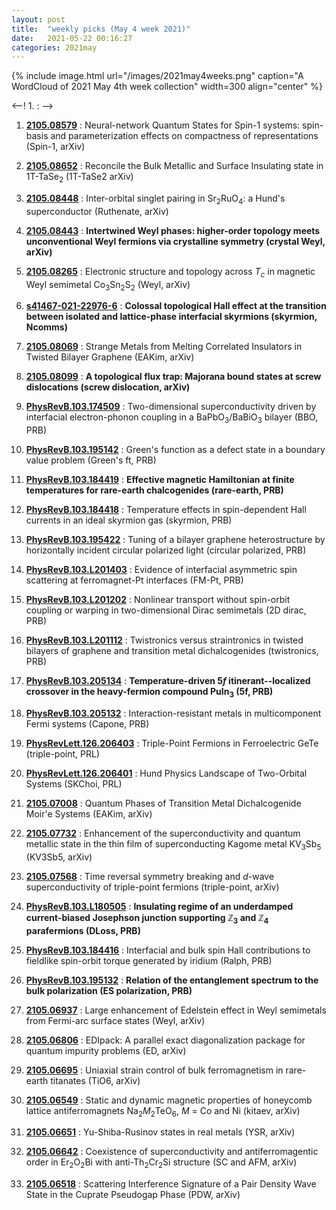 ```yaml
---
layout: post
title:  "weekly picks (May 4 week 2021)"
date:   2021-05-22 00:16:27
categories: 2021may
---
```


{% include image.html url="/images/2021may4weeks.png" caption="A WordCloud of 2021 May 4th week collection" width=300 align="center" %}


<--! 1. **[]()** : -->


1. **[2105.08579](http://arxiv.org/abs/2105.08579)** : Neural-network Quantum States for Spin-1 systems: spin-basis and parameterization effects on compactness of representations (Spin-1, arXiv)

1. **[2105.08652](http://arxiv.org/abs/2105.08652)** : Reconcile the Bulk Metallic and Surface Insulating state in 1T-TaSe$_2$ (1T-TaSe2 arXiv)


1. **[2105.08448](http://arxiv.org/abs/2105.08448)** : Inter-orbital singlet pairing in Sr$_2$RuO$_4$: a Hund's superconductor (Ruthenate, arXiv)

1. **[2105.08443](http://arxiv.org/abs/2105.08443)** : **Intertwined Weyl phases: higher-order topology meets unconventional Weyl fermions via crystalline symmetry (crystal Weyl, arXiv)**

1. **[2105.08265](http://arxiv.org/abs/2105.08265)** : Electronic structure and topology across $T_c$ in magnetic Weyl semimetal Co$_3$Sn$_2$S$_2$ (Weyl, arXiv)

1. **[s41467-021-22976-6](https://www.nature.com/articles/s41467-021-22976-6)** : **Colossal topological Hall effect at the transition between isolated and lattice-phase interfacial skyrmions (skyrmion, Ncomms)**

1. **[2105.08069](http://arxiv.org/abs/2105.08069)** : Strange Metals from Melting Correlated Insulators in Twisted Bilayer Graphene (EAKim, arXiv)

1. **[2105.08099](http://arxiv.org/abs/2105.08099)** : **A topological flux trap: Majorana bound states at screw dislocations (screw dislocation, arXiv)**

1. **[PhysRevB.103.174509](https://link.aps.org/doi/10.1103/PhysRevB.103.174509)** : Two-dimensional superconductivity driven by interfacial electron-phonon coupling in a ${\mathrm{BaPbO}}_{3}/{\mathrm{BaBiO}}_{3}$ bilayer (BBO, PRB)

1. **[PhysRevB.103.195142](https://link.aps.org/doi/10.1103/PhysRevB.103.195142)** : Green's function as a defect state in a boundary value problem (Green's ft, PRB)

1. **[PhysRevB.103.184419](https://link.aps.org/doi/10.1103/PhysRevB.103.184419)** : **Effective magnetic Hamiltonian at finite temperatures for rare-earth chalcogenides (rare-earth, PRB)**

1. **[PhysRevB.103.184418](https://link.aps.org/doi/10.1103/PhysRevB.103.184418)** : Temperature effects in spin-dependent Hall currents in an ideal skyrmion gas (skyrmion, PRB)

1. **[PhysRevB.103.195422](https://link.aps.org/doi/10.1103/PhysRevB.103.195422)** : Tuning of a bilayer graphene heterostructure by horizontally incident circular polarized light (circular polarized, PRB)

1. **[PhysRevB.103.L201403](https://link.aps.org/doi/10.1103/PhysRevB.103.L201403)** : Evidence of interfacial asymmetric spin scattering at ferromagnet-Pt interfaces (FM-Pt, PRB)

1. **[PhysRevB.103.L201202](https://link.aps.org/doi/10.1103/PhysRevB.103.L201202)** : Nonlinear transport without spin-orbit coupling or warping in two-dimensional Dirac semimetals (2D dirac, PRB)

1. **[PhysRevB.103.L201112](https://link.aps.org/doi/10.1103/PhysRevB.103.L201112)** : Twistronics versus straintronics in twisted bilayers of graphene and transition metal dichalcogenides (twistronics, PRB)

1. **[PhysRevB.103.205134](https://link.aps.org/doi/10.1103/PhysRevB.103.205134)** : **Temperature-driven $5f$ itinerant--localized crossover in the heavy-fermion compound $\mathrm{Pu}{\mathrm{In}}_{3}$ (5f, PRB)**

1. **[PhysRevB.103.205132](https://link.aps.org/doi/10.1103/PhysRevB.103.205132)** : Interaction-resistant metals in multicomponent Fermi systems (Capone, PRB)

1. **[PhysRevLett.126.206403](https://link.aps.org/doi/10.1103/PhysRevLett.126.206403)** : Triple-Point Fermions in Ferroelectric GeTe (triple-point, PRL)

1. **[PhysRevLett.126.206401](https://link.aps.org/doi/10.1103/PhysRevLett.126.206401)** : Hund Physics Landscape of Two-Orbital Systems (SKChoi, PRL)


1. **[2105.07008](http://arxiv.org/abs/2105.07008)** : Quantum Phases of Transition Metal Dichalcogenide Moir\'e Systems (EAKim, arXiv)

1. **[2105.07732](http://arxiv.org/abs/2105.07732)** : Enhancement of the superconductivity and quantum metallic state in the thin film of superconducting Kagome metal KV$_3$Sb$_5$ (KV3Sb5, arXiv)

1. **[2105.07568](http://arxiv.org/abs/2105.07568)** : Time reversal symmetry breaking and $d$-wave superconductivity of triple-point fermions (triple-point, arXiv)

1. **[PhysRevB.103.L180505](https://link.aps.org/doi/10.1103/PhysRevB.103.L180505)** : **Insulating regime of an underdamped current-biased Josephson junction supporting ${\mathbb{Z}}_{3}$ and ${\mathbb{Z}}_{4}$ parafermions (DLoss, PRB)**

1. **[PhysRevB.103.184416](https://link.aps.org/doi/10.1103/PhysRevB.103.184416)** : Interfacial and bulk spin Hall contributions to fieldlike spin-orbit torque generated by iridium (Ralph, PRB)

1. **[PhysRevB.103.195132](https://link.aps.org/doi/10.1103/PhysRevB.103.195132)** : **Relation of the entanglement spectrum to the bulk polarization (ES polarization, PRB)**


1. **[2105.06937](http://arxiv.org/abs/2105.06937)** : Large enhancement of Edelstein effect in Weyl semimetals from Fermi-arc surface states (Weyl, arXiv)

1. **[2105.06806](http://arxiv.org/abs/2105.06806)** : EDIpack: A parallel exact diagonalization package for quantum impurity problems (ED, arXiv)

1. **[2105.06695](http://arxiv.org/abs/2105.06695)** : Uniaxial strain control of bulk ferromagnetism in rare-earth titanates (TiO6, arXiv)

1. **[2105.06549](http://arxiv.org/abs/2105.06549)** : Static and dynamic magnetic properties of honeycomb lattice antiferromagnets Na$_{2}M_{2}$TeO$_{6}$, $M$ = Co and Ni (kitaev, arXiv)

1. **[2105.06651](http://arxiv.org/abs/2105.06651)** : Yu-Shiba-Rusinov states in real metals (YSR, arXiv)


1. **[2105.06642](http://arxiv.org/abs/2105.06642)** : Coexistence of superconductivity and antiferromagentic order in Er$_{2}$O$_{2}$Bi with anti-Th$_{2}$Cr$_{2}$Si structure (SC and AFM, arXiv)

1. **[2105.06518](http://arxiv.org/abs/2105.06518)** : Scattering Interference Signature of a Pair Density Wave State in the Cuprate Pseudogap Phase (PDW, arXiv)


